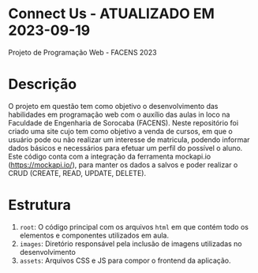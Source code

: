 # Connect Us - ATUALIZADO EM 2023-09-19
Projeto de Programação Web - FACENS 2023

# Descrição
O projeto em questão tem como objetivo o desenvolvimento das habilidades em programação web com o auxílio das aulas in loco na Faculdade de Engenharia de Sorocaba (FACENS). Neste repositório foi criado uma site cujo tem como objetivo a venda de cursos, em que o usuário pode ou não realizar um interesse de matricula, podendo informar dados básicos e necessários para efetuar um perfil do possível o aluno. 
Este código conta com a integração da ferramenta mockapi.io (https://mockapi.io/), para manter os dados a salvos e poder realizar o CRUD (CREATE, READ, UPDATE, DELETE).

# Estrutura
1. `root`: O código principal com os arquivos `html` em que contém todo os elementos e componentes utilizados em aula.
2. `images`: Diretório responsável pela inclusão de imagens utilizadas no desenvolvimento
3. `assets`: Arquivos CSS e JS para compor o frontend da aplicação.
